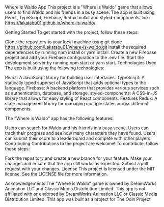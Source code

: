 Where is Waldo App
This project is a "Where is Waldo" game that allows users to find Waldo and his friends in a busy scene. The app is built using React, TypeScript, Firebase, Redux toolkit and styled-components. link:  https://lakatabu01.github.io/where-is-waldo/

Getting Started
To get started with the project, follow these steps:

Clone the repository to your local machine using git clone https://github.com/Lakatabu01/where-is-waldo.git
Install the required dependencies by running npm install or yarn install.
Create a new Firebase project and add your Firebase configuration to the .env file.
Start the development server by running npm start or yarn start.
Technologies Used
The app is built using the following technologies:

React: A JavaScript library for building user interfaces.
TypeScript: A statically typed superset of JavaScript that adds optional types to the language.
Firebase: A backend platform that provides various services such as authentication, database, and storage.
styled-components: A CSS-in-JS library that allows for easy styling of React components.
Features
Redux: A state management library for managing multiple states across different components.

The "Where is Waldo" app has the following features:

Users can search for Waldo and his friends in a busy scene.
Users can track their progress and see how many characters they have found.
Users can submit their score to a leaderboard and compete with other players.
Contributing
Contributions to the project are welcome! To contribute, follow these steps:

Fork the repository and create a new branch for your feature.
Make your changes and ensure that the app still works as expected.
Submit a pull request with your changes.
License
This project is licensed under the MIT license. See the LICENSE file for more information.

Acknowledgements
The "Where is Waldo" game is owned by DreamWorks Animation LLC and Classic Media Distribution Limited. This app is not affiliated with or endorsed by DreamWorks Animation LLC or Classic Media Distribution Limited.
This app was built as a project for The Odin Project
